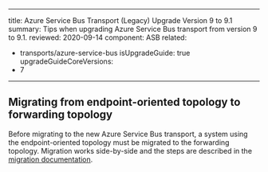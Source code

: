 ---
title: Azure Service Bus Transport (Legacy) Upgrade Version 9 to 9.1
summary: Tips when upgrading Azure Service Bus transport from version 9 to 9.1.
reviewed: 2020-09-14
component: ASB
related:
 - transports/azure-service-bus
isUpgradeGuide: true
upgradeGuideCoreVersions:
 - 7
 ---


## Migrating from endpoint-oriented topology to forwarding topology

Before migrating to the new Azure Service Bus transport, a system using the endpoint-oriented topology must be migrated to the forwarding topology. Migration works side-by-side and the steps are described in the [migration documentation](/transports/azure-service-bus/legacy/migration.md).
